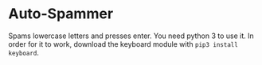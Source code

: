 # Auto-Spammer
Spams lowercase letters and presses enter.
You need python 3 to use it.
In order for it to work, download the keyboard module with ``pip3 install keyboard``.

